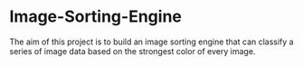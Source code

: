 # Image-Sorting-Engine
The aim of this project is to build an image sorting engine that can classify a series of image data based on the strongest color of every image.
